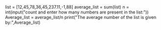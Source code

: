 list = [12,45,78,36,45,237.11,-1,88]
average_list  = sum(list)
n = int(input("count and enter how many numbers are present in the list:"))
Average_list = average_list/n
print("The average number of the list is given by:",Average_list)
